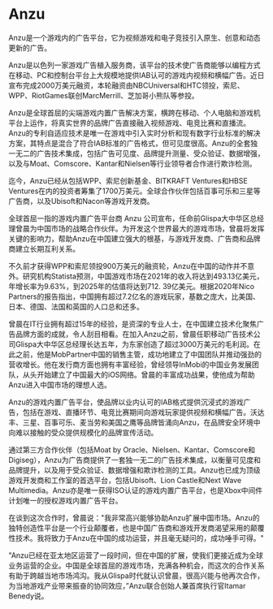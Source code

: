 # Anzu

Anzu是一个游戏内的广告平台，它为视频游戏和电子竞技引入原生、创意和动态更新的广告。



Anzu是以色列一家游戏广告植入服务商，该平台的技术使广告商能够以编程方式在移动、PC和控制台平台上大规模地提供IAB认可的游戏内视频和横幅广告。近日宣布完成2000万美元融资，本轮融资由NBCUniversal和HTC领投，索尼、WPP、RiotGames联创MarcMerrill、芝加哥小熊队等参投。

Anzu是全球首屈的尖端游戏内置广告解决方案，横跨在移动、个人电脑和游戏机平台上运作，将真实世界的品牌广告直接融入视频游戏、电竞比赛和直播流。Anzu的专利自适应技术是唯一在游戏中引入实时分析和现有数字行业标准的解决方案，其特点是混合了符合IAB标准的广告格式，但可见度很高。Anzu的全套独一无二的广告技术集成，包括广告可见度、品牌提升测量、受众验证、数据增强，以及与Moat、Comscore、Kantar和Nielsen等行业领导者合作进行欺诈检测。

迄今，Anzu已经从包括WPP、索尼创新基金、BITKRAFT Ventures和HBSE Ventures在内的投资者筹集了1700万美元。全球合作伙伴包括百事可乐和三星等广告商，以及Ubisoft和Nacon等游戏开发商。

全球首屈一指的游戏内置广告平台商 Anzu 公司宣布，任命前Glispa大中华区总经理曾晨为中国市场的战略合作伙伴。为开发这个世界最大的游戏市场，曾晨将发挥关键的影响力，帮助Anzu在中国建立强大的根基，与游戏开发商、广告商和品牌商建立长期互利关系。

不久前才获得WPP和索尼领投900万美元的融资轮，Anzu在中国的动作并不意外。研究机构Statista预测，中国游戏市场在2021年的收入将达到493.13亿美元，年增长率为9.63%，到2025年的估值将达到712. 39亿美元。根据2020年Nico Partners的报告指出，中国拥有超过7.2亿名的游戏玩家，基数之庞大，比美国、日本、德国、法国和英国的人口总和还多。

曾晨在IT行业拥有超过15年的经验，是资深的专业人士，在中国建立技术化聚焦广告品牌方面的成就，令人刮目相看。在加入Anzu之前，曾晨任职移动广告技术公司Glispa大中华区总经理长达五年，为东家创造了超过3000万美元的毛利润。在此之前，他是MobPartner中国的销售主管，成功地建立了中国团队并推动强劲的营收增长。他在发行商方面也拥有丰富经验，曾经领导InMobi的中国业务发展团队，从头开始建立了中国最大的iOS网络。曾晨的丰富成功战果，使他成为帮助Anzu进入中国市场的理想人选。

Anzu的游戏内置广告平台，使品牌以业内认可的IAB格式提供沉浸式的游戏广告，包括在游戏、直播环节、电竞比赛期间向游戏玩家提供视频和横幅广告。沃达丰、三星、百事可乐、麦当劳和美国之鹰等品牌皆涌向Anzu，在品牌安全环境中向难以接触的受众提供规模化的品牌宣传活动。

通过第三方合作伙伴（包括Moat by Oracle、Nielsen、Kantar、Comscore和Digiseg），Anzu为广告商提供了一套独一无二的广告技术集成，以衡量可见度和品牌提升，以及用于受众验证、数据增强和欺诈检测的工具。Anzu也已成为顶级游戏开发商和工作室的首选平台，包括Ubisoft、Lion Castle和Next Wave Multimedia。Anzu亦是唯一获得ISO认证的游戏内置广告平台，也是Xbox中间件计划唯一的授权游戏内置广告平台。

在谈到这次合作时，曾晨说："我非常高兴能够协助Anzu扩展中国市场。Anzu的独特创造性平台是一个行业颠覆者，也是中国广告商和游戏开发商渴望采用的颠覆性技术。我将致力于Anzu在中国的成功运营，并且毫无疑问的，成功唾手可得。"

"Anzu已经在亚太地区运营了一段时间，但在中国的扩展，使我们更接近成为全球业务运营的企业。中国是全球首屈的游戏市场，充满各种机会，而这次的合作关系有助于跨越当地市场鸿沟。我从Glispa时代就认识曾晨，很高兴能与他再次合作，为当地游戏产业带来振奋的协同效应，”Anzu联合创始人兼首席执行官Itamar Benedy说。
